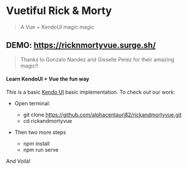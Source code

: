 # Vuetiful Rick & Morty
> A Vue + KendoUI magic magic


## DEMO: https://ricknmortyvue.surge.sh/

> Thanks to Gonzalo Nandez and Gisselle Perez for their amazing magic!!

#### Learn KendoUI + Vue the fun way

This is a basic [Kendo UI](https://www.telerik.com/kendo-vue-ui) basic implementation.
To check out our work:

* Open terminal:
  * git clone https://github.com/alphacentauri82/rickandmortyvue.git
  * cd rickandmortyvue


* Then two more steps

    * npm install
    * npm run serve

And Voilá!